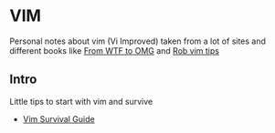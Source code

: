 # VIM

Personal notes about vim (Vi Improved) taken from a lot of sites and different books like [From WTF to OMG](https://jovicailic.org/mastering-vim-quickly/) and [Rob vim tips](https://rwx.gg/tools/editors/vim/)

## Intro

Little tips to start with vim and survive
- [Vim Survival Guide]()
